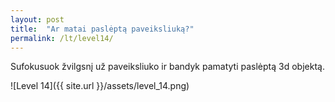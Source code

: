 ```yaml
---
layout: post
title:  "Ar matai paslėptą paveiksliuką?"
permalink: /lt/level14/
---
```

Sufokusuok žvilgsnį už paveiksliuko ir bandyk pamatyti paslėptą 3d objektą.

![Level 14]({{ site.url }}/assets/level_14.png)